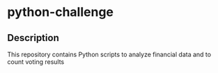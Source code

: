 # python-challenge

## Description

This repository contains Python scripts to analyze financial data and to count voting results